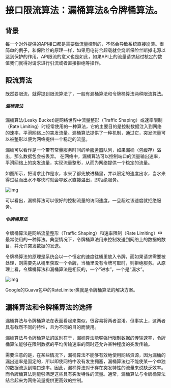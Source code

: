 # 接口限流算法：漏桶算法&令牌桶算法。

## 背景

每一个对外提供的API接口都是需要做流量控制的，不然会导致系统直接崩溃。很简单的例子，和保险丝的原理一样，如果用电符合超载就会烧断保险丝断掉电源以达到保护的作用。API限流的意义也是如此，如果API上的流量请求超过核定的数值我们就得对请求进行引流或者直接拒绝等操作。

## 限流算法

既然要限流，就得提到限流算法了，一般有漏桶算法和令牌桶算法两种限流算法。

##### 漏桶算法

漏桶算法(Leaky Bucket)是网络世界中流量整形（Traffic Shaping）或速率限制（Rate Limiting）时经常使用的一种算法，它的主要目的是控制数据注入到网络的速率，平滑网络上的突发流量。漏桶算法提供了一种机制，通过它，突发流量可以被整形以便为网络提供一个稳定的流量。

漏桶可以看作是一个带有常量服务时间的单[服务器](https://cloud.tencent.com/product/cvm?from=10680)队列，如果漏桶（包缓存）溢出，那么数据包会被丢弃。 在网络中，漏桶算法可以控制端口的流量输出速率，平滑网络上的突发流量，实现流量整形，从而为网络提供一个稳定的流量。

如图所示，把请求比作是水，水来了都先放进桶里，并以限定的速度出水，当水来得过猛而出水不够快时就会导致水直接溢出，即拒绝服务。

![img](https://ask.qcloudimg.com/http-save/yehe-1344757/5ka1eu5vby.png?imageView2/2/w/1620)

可以看出，漏桶算法可以很好的控制流量的访问速度，一旦超过该速度就拒绝服务。

##### 令牌桶算法

令牌桶算法是网络流量整形（Traffic Shaping）和速率限制（Rate Limiting）中最常使用的一种算法。典型情况下，令牌桶算法用来控制发送到网络上的数据的数目，并允许突发数据的发送。

令牌桶算法的原理是系统会以一个恒定的速度往桶里放入令牌，而如果请求需要被处理，则需要先从桶里获取一个令牌，当桶里没有令牌可取时，则拒绝服务。从原理上看，令牌桶算法和漏桶算法是相反的，一个“进水”，一个是“漏水”。

![img](https://ask.qcloudimg.com/http-save/yehe-1344757/3kfd72nwar.png?imageView2/2/w/1620)

Google的Guava包中的RateLimiter类就是令牌桶算法的解决方案。

## 漏桶算法和令牌桶算法的选择

漏桶算法与令牌桶算法在表面看起来类似，很容易将两者混淆。但事实上，这两者具有截然不同的特性，且为不同的目的而使用。

漏桶算法与令牌桶算法的区别在于，漏桶算法能够强行限制数据的传输速率，令牌桶算法能够在限制数据的平均传输速率的同时还允许某种程度的突发传输。

需要注意的是，在某些情况下，漏桶算法不能够有效地使用网络资源，因为漏桶的漏出速率是固定的，所以即使网络中没有发生拥塞，漏桶算法也不能使某一个单独的数据流达到端口速率。因此，漏桶算法对于存在突发特性的流量来说缺乏效率。而令牌桶算法则能够满足这些具有突发特性的流量。通常，漏桶算法与令牌桶算法结合起来为网络流量提供更高效的控制。